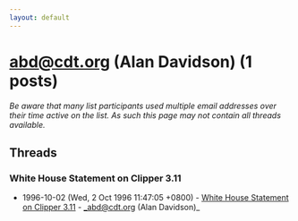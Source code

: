 ```yaml
---
layout: default
---
```


# abd@cdt.org (Alan Davidson) (1 posts)

_Be aware that many list participants used multiple email addresses over their time active on the list. As such this page may not contain all threads available._

## Threads

### White House Statement on Clipper 3.11
+ 1996-10-02 (Wed, 2 Oct 1996 11:47:05 +0800) - [White House Statement on Clipper 3.11](/archive/1996/10/42a2fa7a8eef8f7396deeaf2e6c20653a46d26fd0d4afd1e68e789da4e50962c) - _abd@cdt.org (Alan Davidson)_

